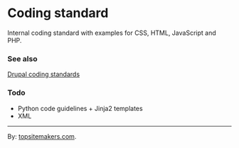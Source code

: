 # Coding standard

Internal coding standard with examples for CSS, HTML, JavaScript and PHP.

### See also

[Drupal coding standards](http://www.topsitemakers.com/)

### Todo

- Python code guidelines + Jinja2 templates
- XML

<hr>

By: [topsitemakers.com](http://www.topsitemakers.com).
